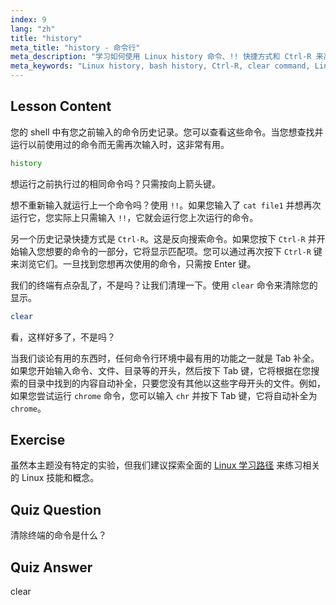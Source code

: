 ```yaml
---
index: 9
lang: "zh"
title: "history"
meta_title: "history - 命令行"
meta_description: "学习如何使用 Linux history 命令、!! 快捷方式和 Ctrl-R 来高效地召回命令。通过这些基本技巧提高您的终端生产力！"
meta_keywords: "Linux history, bash history, Ctrl-R, clear command, Linux 教程, 命令行, 初学者指南"
---
```


## Lesson Content

您的 shell 中有您之前输入的命令历史记录。您可以查看这些命令。当您想查找并运行以前使用过的命令而无需再次输入时，这非常有用。

```bash
history
```

想运行之前执行过的相同命令吗？只需按向上箭头键。

想不重新输入就运行上一个命令吗？使用 `!!`。如果您输入了 `cat file1` 并想再次运行它，您实际上只需输入 `!!`，它就会运行您上次运行的命令。

另一个历史记录快捷方式是 `Ctrl-R`。这是反向搜索命令。如果您按下 `Ctrl-R` 并开始输入您想要的命令的一部分，它将显示匹配项。您可以通过再次按下 `Ctrl-R` 键来浏览它们。一旦找到您想再次使用的命令，只需按 Enter 键。

我们的终端有点杂乱了，不是吗？让我们清理一下。使用 `clear` 命令来清除您的显示。

```bash
clear
```

看，这样好多了，不是吗？

当我们谈论有用的东西时，任何命令行环境中最有用的功能之一就是 Tab 补全。如果您开始输入命令、文件、目录等的开头，然后按下 Tab 键，它将根据在您搜索的目录中找到的内容自动补全，只要您没有其他以这些字母开头的文件。例如，如果您尝试运行 `chrome` 命令，您可以输入 `chr` 并按下 Tab 键，它将自动补全为 `chrome`。

## Exercise

虽然本主题没有特定的实验，但我们建议探索全面的 [Linux 学习路径](https://labex.io/zh/learn/linux) 来练习相关的 Linux 技能和概念。

## Quiz Question

清除终端的命令是什么？

## Quiz Answer

clear